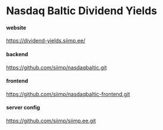 # Nasdaq Baltic Dividend Yields

#### website  
https://dividend-yields.siimp.ee/
#### backend
https://github.com/siimp/nasdaqbaltic.git
#### frontend
https://github.com/siimp/nasdaqbaltic-frontend.git
#### server config
https://github.com/siimp/siimp.ee.git
